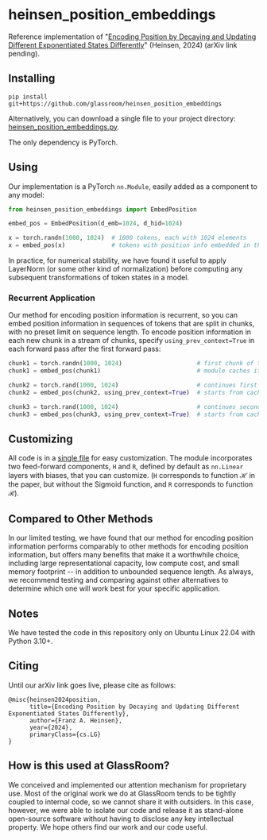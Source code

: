 # heinsen_position_embeddings

Reference implementation of "[Encoding Position by Decaying and Updating Different Exponentiated States Differently](assets/preprint.pdf)" (Heinsen, 2024) (arXiv link pending).


## Installing

```
pip install git+https://github.com/glassroom/heinsen_position_embeddings
```

Alternatively, you can download a single file to your project directory: [heinsen_position_embeddings.py](heinsen_position_embeddings/heinsen_position_embeddings.py).

The only dependency is PyTorch.


## Using

Our implementation is a PyTorch `nn.Module`, easily added as a component to any model:

```python
from heinsen_position_embeddings import EmbedPosition

embed_pos = EmbedPosition(d_emb=1024, d_hid=1024)

x = torch.randn(1000, 1024)  # 1000 tokens, each with 1024 elements
x = embed_pos(x)             # tokens with position info embedded in them
```
In practice, for numerical stability, we have found it useful to apply LayerNorm (or some other kind of normalization) before computing any subsequent transformations of token states in a model.


### Recurrent Application

Our method for encoding position information is recurrent, so you can embed position information in sequences of tokens that are split in chunks, with no preset limit on sequence length. To encode position information in each new chunk in a stream of chunks, specify `using_prev_context=True` in each forward pass after the first forward pass:

```python
chunk1 = torch.randn(1000, 1024)                     # first chunk of tokens
chunk1 = embed_pos(chunk1)                           # module caches its ending state

chunk2 = torch.rand(1000, 1024)                      # continues first chunk
chunk2 = embed_pos(chunk2, using_prev_context=True)  # starts from cached state

chunk3 = torch.rand(1000, 1024)                      # continues second chunk
chunk3 = embed_pos(chunk3, using_prev_context=True)  # starts from cached state
```


## Customizing

All code is in a [single file](heinsen_position_embeddings/heinsen_position_embeddings.py) for easy customization. The module incorporates two feed-forward components, `H` and `R`, defined by default as `nn.Linear` layers with biases, that you can customize. (`H` corresponds to function $\mathcal{H}$ in the paper, but without the Sigmoid function, and `R` corresponds to function $\mathcal{R}$).


## Compared to Other Methods

In our limited testing, we have found that our method for encoding position information performs comparably to other methods for encoding position information, but offers many benefits that make it a worthwhile choice, including large representational capacity, low compute cost, and small memory footprint -- in addition to unbounded sequence length. As always, we recommend testing and comparing against other alternatives to determine which one will work best for your specific application.


## Notes

We have tested the code in this repository only on Ubuntu Linux 22.04 with Python 3.10+.


## Citing

Until our arXiv link goes live, please cite as follows:

```
@misc{heinsen2024position,
      title={Encoding Position by Decaying and Updating Different Exponentiated States Differently}, 
      author={Franz A. Heinsen},
      year={2024},
      primaryClass={cs.LG}
}
```


## How is this used at GlassRoom?

We conceived and implemented our attention mechanism for proprietary use. Most of the original work we do at GlassRoom tends to be tightly coupled to internal code, so we cannot share it with outsiders. In this case, however, we were able to isolate our code and release it as stand-alone open-source software without having to disclose any key intellectual property. We hope others find our work and our code useful.
